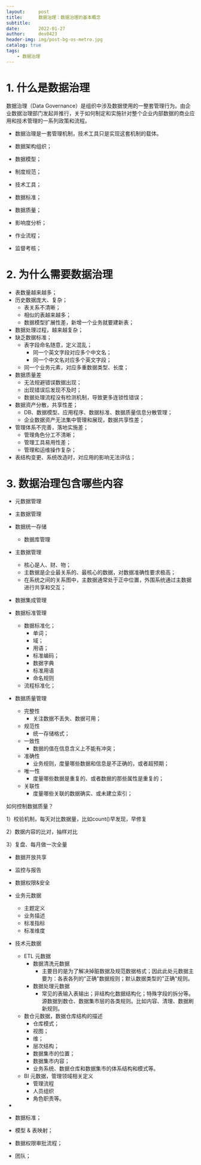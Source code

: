 ```yaml
---
layout:     post
title:      数据治理：数据治理的基本概念
subtitle:   
date:       2022-01-27
author:     dex0423
header-img: img/post-bg-os-metro.jpg
catalog: true
tags:
    - 数据治理
---
```


# 1. 什么是数据治理

数据治理（Data Governance）是组织中涉及数据使用的一整套管理行为。由企业数据治理部门发起并推行，关于如何制定和实施针对整个企业内部数据的商业应用和技术管理的一系列政策和流程。

- 数据治理是一套管理机制，技术工具只是实现这套机制的载体。

- 数据架构组织；
- 数据模型；
- 制度规范；
- 技术工具；
- 数据标准；
- 数据质量；
- 影响度分析；
- 作业流程；
- 监督考核；

# 2. 为什么需要数据治理

- 表数量越来越多；
- 历史数据庞大、复杂；
  - 表关系不清晰；
  - 相似的表越来越多；
  - 数据模型扩展性差，新增一个业务就要建新表；
- 数据处理过程，越来越复杂；
- 缺乏数据标准；
  - 表字段命名随意，定义混乱；
    - 同一个英文字段对应多个中文名；
    - 同一个中文名对应多个英文字段；
  - 同一个业务元素，对应多重数据类型、长度；
- 数据质量差
  - 无法规避错误数据出现；
  - 出现错误后发现不及时；
  - 数据处理流程没有检测机制，导致更多连锁性错误；
- 数据资产分散，共享性差；
  - DB、数据模型、应用程序、数据标准、数据质量信息分散管理；
  - 企业数据资产无法集中管理和展现，数据共享性差；
- 管理体系不完善，落地实施差；
  - 管理角色分工不清晰；
  - 管理工具易用性差；
  - 管理和运维操作复杂；
- 表结构变更、系统改造时，对应用的影响无法评估；

# 3. 数据治理包含哪些内容

- 元数据管理
- 主数据管理


- 数据统一存储
  - 数据库管理




- 主数据管理
  - 核心是人、财、物；
  - 主数据是企业最关系的、最核心的数据，对数据准确性要求极高；
  - 在系统之间的关系图中，主数据通常处于正中位置，外围系统通过主数据进行共享和交互；

- 数据集成管理



- 数据标准管理
  - 数据标准化；
    - 单词；
    - 域；
    - 用语；
    - 标准编码；
    - 数据字典
    - 标准用语
    - 命名规则
  - 流程标准化；


- 数据质量管理
  - 完整性
    - 关注数据不丢失、数据可用；
  - 规范性
    - 统一存储格式；
  - 一致性
    - 数据的值在信息含义上不能有冲突；
  - 准确性
    - 业务规则，度量哪些数据和信息是不正确的，或者超预期；
  - 唯一性
    - 度量哪些数据是重复的、或者数据的那些属性是重复的；
  - 关联性
    - 度量哪些关联的数据确实、或未建立索引；

如何控制数据质量？

1）校验机制，每天对比数据量，比如count()早发现，早修复

2）数据内容的比对，抽样对比

3）复盘、每月做一次全量

- 数据开放共享
- 监控与报告
- 数据权限&安全


- 业务元数据
  - 主题定义
  - 业务描述
  - 标准指标
  - 标准维度
- 技术元数据
  - ETL 元数据
    - 数据清洗元数据
      - 主要目的是为了解决掉脏数据及规范数据格式；因此此处元数据主要为：各表各列的"正确"数据规则；默认数据类型的"正确"规则。
    - 数据处理元数据
      - 常见的表输入表输出；非结构化数据结构化；特殊字段的拆分等。源数据到数仓、数据集市层的各类规则。比如内容、清理、数据刷新规则。
  - 数仓元数据，数据仓库结构的描述
    - 仓库模式；
    - 视图；
    - 维；
    - 层次结构；
    - 数据集市的位置；
    - 数据集市内容；
    - 业务系统、数据仓库和数据集市的体系结构和模式等。
  - BI 元数据，管理领域相关定义
    - 管理流程
    - 人员组织
    - 角色职责等。


- 
- 数据标准；
- 模型 & 表映射；
- 数据权限审批流程；
- 团队；



